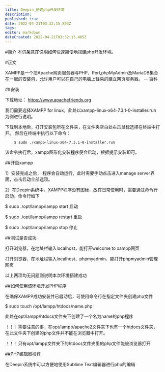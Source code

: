 ```yaml
---
title: Deepin_搭建php开发环境
description: 
published: true
date: 2022-04-21T03:32:15.893Z
tags: 
editor: markdown
dateCreated: 2022-04-21T03:32:13.485Z
---
```


#简介
本词条意在说明如何快速简便地搭建php开发环境。

#正文

XAMPP是一个把Apache网页服务器与PHP、Perl,phpMyAdmin及MariaDB集合在一起的安装包，允许用户可以在自己的电脑上轻易的建立网页服务器。  -- 百科


##安装

下载地址： https://www.apachefriends.org

我们需要选择XAMPP for linux。此处以xampp-linux-x64-7.3.1-0-installer.run为例进行说明。

下载到本地后，打开安装包所在文件夹，在文件夹空白处右击鼠标选择在终端中打开。
然后在终端中执行以下命令：

        $ sudo ./xampp-linux-x64-7.3.1-0-installer.run
该命令执行后，xampp图形化安装程序便会启动，根据提示安装即可。

##开启xampp

1）安装完成之后， 程序会自动运行，此时需要手动点击进入manage server界面，点击启动全部选项。

2）在Deepin系统中，XAMPP程序没有图标，故在日常使用时，需要通过命令行启动。命令行如下
    
  $ sudo ./opt/lampp/lampp start         启动
     
 $ sudo ./opt/lampp/lampp restart     重启
     
 $ sudo ./opt/lampp/lampp stop         停止

##测试是否成功

打开浏览器，在地址栏输入localhost，能打开welcome to xampp网页

打开浏览器，在地址栏输入localhost、phpmyadmin，能打开phpmyadmin管理网页

以上两项均无问题则说明本次环境搭建成功

##如何使用该环境开发PHP程序

在确保XAMPP成功安装并已启动后，可使用命令行在指定文件夹创建php文件

   $ sudo touch /opt/lampp/htdocs/name.php

此处在opt/lampp/htdocs文件夹下创建了一个名为name的php程序

！！！需要注意的事，在opt/lampp/apache2文件夹下也有一个htdocs文件夹，在此文件夹下创建的php文件并不能在浏览器中打开。

！！！只有opt/lampp文件夹下的htdocs文件夹里的php文件能被浏览器打开

##PHP编辑器推荐

在Deepin系统中可以方便地使用Sublime Text编辑器进行php的编辑